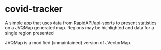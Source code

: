# covid-tracker
A simple app that uses data from RapidAPI/api-sports to present statistics on a JVQMap generated map.
Regions may be highlighted and data for a single region presented.

JVQMap is a modified (unmaintained) version of JVectorMap.
